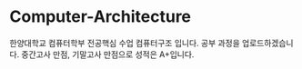 # Computer-Architecture
한양대학교 컴퓨터학부 전공핵심 수업 컴퓨터구조 입니다. 공부 과정을 업로드하겠습니다.
중간고사 만점, 기말고사 만점으로 성적은 A+입니다.
